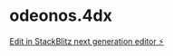 # odeonos.4dx

[Edit in StackBlitz next generation editor ⚡️](https://stackblitz.com/~/github.com/bitolodeonai7/odeonos.4dx)